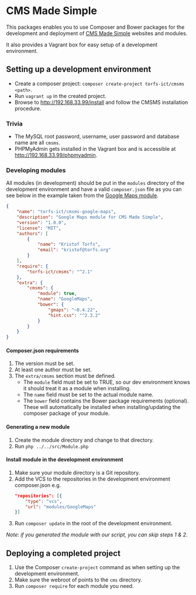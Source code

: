 # CMS Made Simple

This packages enables you to use Composer and Bower packages for the development and deployment
of [CMS Made Simple](http://www.cmsmadesimple.org) websites and modules.

It also provides a Vagrant box for easy setup of a development environment.

## Setting up a development environment

- Create a composer project: `composer create-project torfs-ict/cmsms <path>`.
- Run `vagrant up` in the created project.
- Browse to http://192.168.33.99/install and follow the CMSMS installation procedure.

### Trivia

- The MySQL root password, username, user password and database name are all `cmsms`.
- PHPMyAdmin gets installed in the Vagrant box and is accessible at http://192.168.33.99/phpmyadmin.

### Developing modules

All modules (in development) should be put in the `modules` directory of the development environment and have a valid
`composer.json` file as you can see below in the example taken from the [Google Maps module](https://github.com/torfs-ict/cmsms-google-maps).

```json
{
    "name": "torfs-ict/cmsms-google-maps",
    "description": "Google Maps module for CMS Made Simple",
    "version": "1.0.0",
    "license": "MIT",
    "authors": [
        {
            "name": "Kristof Torfs",
            "email": "kristof@torfs.org"
        }
    ],
    "require": {
        "torfs-ict/cmsms": "^2.1"
    },
    "extra": {
        "cmsms": {
            "module": true,
            "name": "GoogleMaps",
            "bower": {
                "gmaps": "~0.4.22",
                "hint.css": "^2.3.2"
            }
        }
    }
}
```

#### Composer.json requirements

1. The version must be set.
2. At least one author must be set.
3. The `extra/cmsms` section must be defined.
    - The `module` field must be set to TRUE, so our dev environment knows it should treat it as a module when installing.
    - The `name` field must be set to the actual module name.
    - The `bower` field contains the Bower package requirements (optional). 
      These will automatically be installed when installing/updating the composer package of your module.

#### Generating a new module

1. Create the module directory and change to that directory.
2. Run `php ../../src/Module.php`

#### Install module in the development environment

1. Make sure your module directory is a Git repository.
2. Add the VCS to the repositories in the development environment composer.json e.g.
    ```json
    "repositories": [{
        "type": "vcs",
        "url": "modules/GoogleMaps"
    }]
    ```
3. Run `composer update` in the root of the development environment.

_Note: if you generated the module with our script, you can skip steps 1 & 2._

## Deploying a completed project

1. Use the Composer `create-project` command as when setting up the development environment.
2. Make sure the webroot of points to the `cms` directory.
3. Run `composer require` for each module you need.